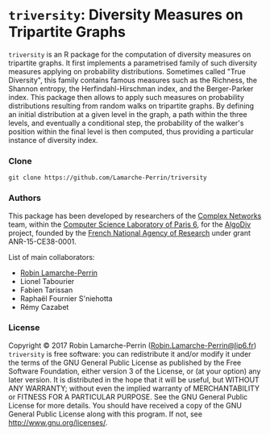 # `triversity`: Diversity Measures on Tripartite Graphs

`triversity` is an R package for the computation of diversity measures on tripartite graphs. It first implements a parametrised family of such diversity measures applying on probability distributions. Sometimes called "True Diversity", this family contains famous measures such as the Richness, the Shannon entropy, the Herfindahl-Hirschman index, and the Berger-Parker index. This package then allows to apply such measures on probability distributions resulting from random walks on tripartite graphs. By defining an initial distribution at a given level in the graph, a path within the three levels, and eventually a conditional step, the probability of the walker's position within the final level is then computed, thus providing a particular instance of diversity index.

### Clone
```
git clone https://github.com/Lamarche-Perrin/triversity
```

### Authors
This package has been developed by researchers of the [Complex Networks](http://www.complexnetworks.fr/) team, within the [Computer Science Laboratory of Paris 6](https://www.lip6.fr/), for the [AlgoDiv](http://algodiv.huma-num.fr/) project, founded by the [French National Agency of Research](http://www.agence-nationale-recherche.fr/) under grant ANR-15-CE38-0001.

List of main collaborators:
- [Robin Lamarche-Perrin](https://www-complexnetworks.lip6.fr/~lamarche/)
- Lionel Tabourier
- Fabien Tarissan
- Raphaël Fournier S'niehotta
- Rémy Cazabet

### License
Copyright © 2017 Robin Lamarche-Perrin (<Robin.Lamarche-Perrin@lip6.fr>)  
`triversity` is free software: you can redistribute it and/or modify it under the terms of the GNU General Public License as published by the Free Software Foundation, either version 3 of the License, or (at your option) any later version. It is distributed in the hope that it will be useful, but WITHOUT ANY WARRANTY; without even the implied warranty of MERCHANTABILITY or FITNESS FOR A PARTICULAR PURPOSE. See the GNU General Public License for more details. You should have received a copy of the GNU General Public License along with this program. If not, see <http://www.gnu.org/licenses/>.
